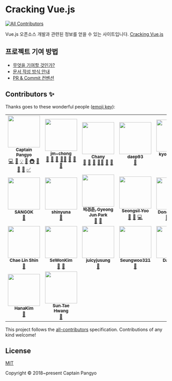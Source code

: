 # Cracking Vue.js
<!-- ALL-CONTRIBUTORS-BADGE:START - Do not remove or modify this section -->
[![All Contributors](https://img.shields.io/badge/all_contributors-23-orange.svg?style=flat-square)](#contributors-)
<!-- ALL-CONTRIBUTORS-BADGE:END -->

Vue.js 오픈소스 개발과 관련된 정보를 얻을 수 있는 사이트입니다. [Cracking Vue.js](https://joshua1988.github.io/vue-camp/)

## 프로젝트 기여 방법

- [무엇을 기여할 것인가?](./.github/WHAT_TO_CONTRIBUTE.md)
- [문서 작성 방식 안내](./.github/DOC_CONTRIBUTION_GUIDE.md)
- [PR & Commit 컨벤션](./.github/PR_COMMIT_CONVENTION.md)

## Contributors ✨

Thanks goes to these wonderful people ([emoji key](https://allcontributors.org/docs/en/emoji-key)):

<!-- ALL-CONTRIBUTORS-LIST:START - Do not remove or modify this section -->
<!-- prettier-ignore-start -->
<!-- markdownlint-disable -->
<table>
  <tr>
    <td align="center"><a href="https://joshua1988.github.io/"><img src="https://avatars.githubusercontent.com/u/3272748?v=4?s=100" width="100px;" alt=""/><br /><sub><b>Captain Pangyo</b></sub></a><br /><a href="https://github.com/joshua1988/vue-camp/commits?author=joshua1988" title="Code">💻</a> <a href="https://github.com/joshua1988/vue-camp/commits?author=joshua1988" title="Documentation">📖</a> <a href="#example-joshua1988" title="Examples">💡</a> <a href="#ideas-joshua1988" title="Ideas, Planning, & Feedback">🤔</a> <a href="#infra-joshua1988" title="Infrastructure (Hosting, Build-Tools, etc)">🚇</a> <a href="#maintenance-joshua1988" title="Maintenance">🚧</a> <a href="#projectManagement-joshua1988" title="Project Management">📆</a> <a href="#tool-joshua1988" title="Tools">🔧</a> <a href="#tutorial-joshua1988" title="Tutorials">✅</a></td>
    <td align="center"><a href="https://github.com/jm-chong"><img src="https://avatars.githubusercontent.com/u/33050650?v=4?s=100" width="100px;" alt=""/><br /><sub><b>jm-chong</b></sub></a><br /><a href="#business-jm-chong" title="Business development">💼</a> <a href="https://github.com/joshua1988/vue-camp/commits?author=jm-chong" title="Documentation">📖</a> <a href="#maintenance-jm-chong" title="Maintenance">🚧</a> <a href="#mentoring-jm-chong" title="Mentoring">🧑‍🏫</a> <a href="#projectManagement-jm-chong" title="Project Management">📆</a> <a href="https://github.com/joshua1988/vue-camp/pulls?q=is%3Apr+reviewed-by%3Ajm-chong" title="Reviewed Pull Requests">👀</a> <a href="#tool-jm-chong" title="Tools">🔧</a></td>
    <td align="center"><a href="https://www.cakeresume.com/088bc7"><img src="https://avatars.githubusercontent.com/u/25189066?v=4?s=100" width="100px;" alt=""/><br /><sub><b>Chany</b></sub></a><br /><a href="https://github.com/joshua1988/vue-camp/commits?author=amorfati0310" title="Documentation">📖</a> <a href="#ideas-amorfati0310" title="Ideas, Planning, & Feedback">🤔</a> <a href="#maintenance-amorfati0310" title="Maintenance">🚧</a> <a href="#mentoring-amorfati0310" title="Mentoring">🧑‍🏫</a> <a href="#projectManagement-amorfati0310" title="Project Management">📆</a> <a href="#tool-amorfati0310" title="Tools">🔧</a></td>
    <td align="center"><a href="https://github.com/daep93"><img src="https://avatars.githubusercontent.com/u/63167589?v=4?s=100" width="100px;" alt=""/><br /><sub><b>daep93</b></sub></a><br /><a href="https://github.com/joshua1988/vue-camp/commits?author=daep93" title="Documentation">📖</a></td>
    <td align="center"><a href="https://kyounghwan01.github.io/blog/"><img src="https://avatars.githubusercontent.com/u/44187477?v=4?s=100" width="100px;" alt=""/><br /><sub><b>kyounghwan Noh</b></sub></a><br /><a href="https://github.com/joshua1988/vue-camp/commits?author=Kyounghwan01" title="Documentation">📖</a> <a href="#tool-Kyounghwan01" title="Tools">🔧</a></td>
    <td align="center"><a href="https://padosum.dev/"><img src="https://avatars.githubusercontent.com/u/6129764?v=4?s=100" width="100px;" alt=""/><br /><sub><b>Yeonjeong Choi</b></sub></a><br /><a href="https://github.com/joshua1988/vue-camp/commits?author=padosum" title="Documentation">📖</a></td>
    <td align="center"><a href="https://blue-boy.tistory.com/"><img src="https://avatars.githubusercontent.com/u/55127127?v=4?s=100" width="100px;" alt=""/><br /><sub><b>PuReum Choi</b></sub></a><br /><a href="https://github.com/joshua1988/vue-camp/commits?author=choipureum" title="Documentation">📖</a></td>
  </tr>
  <tr>
    <td align="center"><a href="https://sang-okki.tistory.com/"><img src="https://avatars.githubusercontent.com/u/60969294?v=4?s=100" width="100px;" alt=""/><br /><sub><b>SANGOK</b></sub></a><br /><a href="https://github.com/joshua1988/vue-camp/commits?author=ChoiSangok" title="Documentation">📖</a></td>
    <td align="center"><a href="https://github.com/shinyuna"><img src="https://avatars.githubusercontent.com/u/19729134?v=4?s=100" width="100px;" alt=""/><br /><sub><b>shinyuna</b></sub></a><br /><a href="https://github.com/joshua1988/vue-camp/commits?author=shinyuna" title="Documentation">📖</a></td>
    <td align="center"><a href="https://github.com/Parkjju"><img src="https://avatars.githubusercontent.com/u/75518683?v=4?s=100" width="100px;" alt=""/><br /><sub><b>박경준, Gyeong Jun Park</b></sub></a><br /><a href="https://github.com/joshua1988/vue-camp/commits?author=Parkjju" title="Documentation">📖</a> <a href="#tool-Parkjju" title="Tools">🔧</a></td>
    <td align="center"><a href="https://seongsilyoo.medium.com/"><img src="https://avatars.githubusercontent.com/u/19399338?v=4?s=100" width="100px;" alt=""/><br /><sub><b>Seongsil Yoo</b></sub></a><br /><a href="https://github.com/joshua1988/vue-camp/commits?author=yooseongsil" title="Documentation">📖</a> <a href="https://github.com/joshua1988/vue-camp/issues?q=author%3Ayooseongsil" title="Bug reports">🐛</a> <a href="https://github.com/joshua1988/vue-camp/commits?author=yooseongsil" title="Code">💻</a></td>
    <td align="center"><a href="https://github.com/dngwoodo"><img src="https://avatars.githubusercontent.com/u/77663233?v=4?s=100" width="100px;" alt=""/><br /><sub><b>Dongwoo Kim</b></sub></a><br /><a href="https://github.com/joshua1988/vue-camp/commits?author=dngwoodo" title="Documentation">📖</a> <a href="#example-dngwoodo" title="Examples">💡</a> <a href="#tutorial-dngwoodo" title="Tutorials">✅</a></td>
    <td align="center"><a href="http://myoungho.kim/about"><img src="https://avatars.githubusercontent.com/u/34343507?v=4?s=100" width="100px;" alt=""/><br /><sub><b>MyoungHo Kim</b></sub></a><br /><a href="https://github.com/joshua1988/vue-camp/commits?author=yahma25" title="Documentation">📖</a> <a href="https://github.com/joshua1988/vue-camp/pulls?q=is%3Apr+reviewed-by%3Ayahma25" title="Reviewed Pull Requests">👀</a></td>
    <td align="center"><a href="https://github.com/minseo999"><img src="https://avatars.githubusercontent.com/u/76725982?v=4?s=100" width="100px;" alt=""/><br /><sub><b>MINSEO</b></sub></a><br /><a href="https://github.com/joshua1988/vue-camp/commits?author=minseo999" title="Documentation">📖</a></td>
  </tr>
  <tr>
    <td align="center"><a href="https://github.com/scl2589"><img src="https://avatars.githubusercontent.com/u/25967949?v=4?s=100" width="100px;" alt=""/><br /><sub><b>Chae Lin Shin</b></sub></a><br /><a href="https://github.com/joshua1988/vue-camp/commits?author=scl2589" title="Documentation">📖</a></td>
    <td align="center"><a href="https://sewonkimm.github.io/"><img src="https://avatars.githubusercontent.com/u/30452963?v=4?s=100" width="100px;" alt=""/><br /><sub><b>SeWonKim</b></sub></a><br /><a href="https://github.com/joshua1988/vue-camp/commits?author=sewonkimm" title="Documentation">📖</a> <a href="#tool-sewonkimm" title="Tools">🔧</a></td>
    <td align="center"><a href="https://juicylog.com/"><img src="https://avatars.githubusercontent.com/u/46892438?v=4?s=100" width="100px;" alt=""/><br /><sub><b>juicyjusung</b></sub></a><br /><a href="#tool-juicyjusung" title="Tools">🔧</a></td>
    <td align="center"><a href="https://seungwoo321.github.io/"><img src="https://avatars.githubusercontent.com/u/13829929?v=4?s=100" width="100px;" alt=""/><br /><sub><b>Seungwoo321</b></sub></a><br /><a href="https://github.com/joshua1988/vue-camp/commits?author=Seungwoo321" title="Documentation">📖</a></td>
    <td align="center"><a href="https://github.com/daaaayeah"><img src="https://avatars.githubusercontent.com/u/52729559?v=4?s=100" width="100px;" alt=""/><br /><sub><b>Daye Lee</b></sub></a><br /><a href="https://github.com/joshua1988/vue-camp/commits?author=daaaayeah" title="Documentation">📖</a></td>
    <td align="center"><a href="https://github.com/kwonET"><img src="https://avatars.githubusercontent.com/u/49463954?v=4?s=100" width="100px;" alt=""/><br /><sub><b>Bomi Kwon</b></sub></a><br /><a href="https://github.com/joshua1988/vue-camp/commits?author=kwonET" title="Documentation">📖</a></td>
    <td align="center"><a href="https://velog.io/@zwonlala"><img src="https://avatars.githubusercontent.com/u/13375734?v=4?s=100" width="100px;" alt=""/><br /><sub><b>jiwonSong</b></sub></a><br /><a href="https://github.com/joshua1988/vue-camp/commits?author=zwonlala" title="Documentation">📖</a></td>
  </tr>
  <tr>
    <td align="center"><a href="https://github.com/hananumber1"><img src="https://avatars.githubusercontent.com/u/21152295?v=4?s=100" width="100px;" alt=""/><br /><sub><b>HanaKim</b></sub></a><br /><a href="https://github.com/joshua1988/vue-camp/commits?author=hananumber1" title="Documentation">📖</a></td>
    <td align="center"><a href="https://pozafly.github.io/"><img src="https://avatars.githubusercontent.com/u/59427983?v=4?s=100" width="100px;" alt=""/><br /><sub><b>Sun Tae Hwang</b></sub></a><br /><a href="https://github.com/joshua1988/vue-camp/commits?author=pozafly" title="Documentation">📖</a></td>
  </tr>
</table>

<!-- markdownlint-restore -->
<!-- prettier-ignore-end -->

<!-- ALL-CONTRIBUTORS-LIST:END -->

This project follows the [all-contributors](https://github.com/all-contributors/all-contributors) specification. Contributions of any kind welcome!

## License

[MIT](https://opensource.org/licenses/MIT)

Copyright © 2018~present Captain Pangyo

